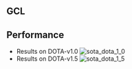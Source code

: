 ## GCL


## Performance
* Results on DOTA-v1.0
![sota_dota_1_0](https://github.com/ming71/GCL/blob/master/outputs/sota_dota_1_0.png)
* Results on DOTA-v1.5
![sota_dota_1_5](https://github.com/ming71/GCL/blob/master/outputs/sota_dota_1_5.png)